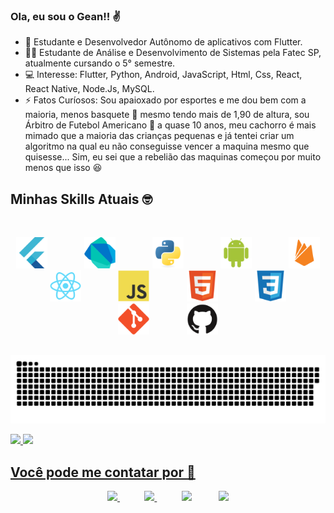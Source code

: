 ### Ola, eu sou o Gean!! ✌️

- 📲 Estudante e Desenvolvedor Autônomo de aplicativos com Flutter.
- 👨‍🎓 Estudante de Análise e Desenvolvimento de Sistemas pela Fatec SP, atualmente cursando o 5° semestre.
- 💻 Interesse: Flutter, Python, Android, JavaScript, Html, Css, React, React Native, Node.Js, MySQL.
- ⚡ Fatos Curíosos: Sou apaioxado por esportes e me dou bem com a maioria, menos basquete 🏀 mesmo tendo mais de 1,90 de altura, sou Árbitro de Futebol Americano 🏈 a quase 10 anos, meu cachorro é mais mimado que a maioria das crianças pequenas e já tentei criar um algoritmo na qual eu não conseguisse vencer a maquina mesmo que quisesse... Sim, eu sei que a rebelião das maquinas começou por muito menos que isso 😆


## Minhas Skills Atuais :nerd_face:
</br>
<p align="center">
  <img height="50" src="https://raw.githubusercontent.com/devicons/devicon/master/icons/flutter/flutter-original.svg">
  &nbsp;&nbsp;&nbsp;&nbsp;&nbsp;&nbsp;&nbsp;&nbsp;&nbsp;&nbsp;&nbsp;&nbsp;&nbsp;
  <img height="50" src="https://raw.githubusercontent.com/devicons/devicon/master/icons/dart/dart-original.svg">
  &nbsp;&nbsp;&nbsp;&nbsp;&nbsp;&nbsp;&nbsp;&nbsp;&nbsp;&nbsp;&nbsp;&nbsp;&nbsp;
  <img height="50" src="https://raw.githubusercontent.com/devicons/devicon/master/icons/python/python-original.svg">
  &nbsp;&nbsp;&nbsp;&nbsp;&nbsp;&nbsp;&nbsp;&nbsp;&nbsp;&nbsp;&nbsp;&nbsp;&nbsp;
  <img height="50" src="https://raw.githubusercontent.com/devicons/devicon/master/icons/android/android-original.svg">
  &nbsp;&nbsp;&nbsp;&nbsp;&nbsp;&nbsp;&nbsp;&nbsp;&nbsp;&nbsp;&nbsp;&nbsp;&nbsp;
  <img height="50" src="https://raw.githubusercontent.com/devicons/devicon/master/icons/firebase/firebase-plain.svg">
  &nbsp;&nbsp;&nbsp;&nbsp;&nbsp;&nbsp;&nbsp;&nbsp;&nbsp;&nbsp;&nbsp;&nbsp;&nbsp;
  <img height="50" src="https://raw.githubusercontent.com/devicons/devicon/master/icons/react/react-original.svg">
  &nbsp;&nbsp;&nbsp;&nbsp;&nbsp;&nbsp;&nbsp;&nbsp;&nbsp;&nbsp;&nbsp;&nbsp;&nbsp;
  <img height="50" src="https://raw.githubusercontent.com/devicons/devicon/master/icons/javascript/javascript-original.svg">
  &nbsp;&nbsp;&nbsp;&nbsp;&nbsp;&nbsp;&nbsp;&nbsp;&nbsp;&nbsp;&nbsp;&nbsp;&nbsp;
  <img height="50" src="https://raw.githubusercontent.com/devicons/devicon/master/icons/html5/html5-original.svg">
  &nbsp;&nbsp;&nbsp;&nbsp;&nbsp;&nbsp;&nbsp;&nbsp;&nbsp;&nbsp;&nbsp;&nbsp;&nbsp;
  <img height="50" src="https://raw.githubusercontent.com/devicons/devicon/master/icons/css3/css3-original.svg">
  &nbsp;&nbsp;&nbsp;&nbsp;&nbsp;&nbsp;&nbsp;&nbsp;&nbsp;&nbsp;&nbsp;&nbsp;&nbsp;
  <img height="50" src="https://raw.githubusercontent.com/devicons/devicon/master/icons/git/git-original.svg">
  &nbsp;&nbsp;&nbsp;&nbsp;&nbsp;&nbsp;&nbsp;&nbsp;&nbsp;&nbsp;&nbsp;&nbsp;&nbsp;
  <img height="50" src="https://raw.githubusercontent.com/devicons/devicon/master/icons/github/github-original.svg">
</p>

##
 
<div> 

  ![Snake animation](https://github.com/geanmartinssilva/geanmartinssilva/blob/output/github-contribution-grid-snake.svg)
 
</div>

<div>
  <a href="https://github.com/geanmartinssilva">
  <img height="180em" src="https://github-readme-stats.vercel.app/api?username=geanmartinssilva&show_icons=true&theme=dark&include_all_commits=true&count_private=true"/>
  <img height="180em" src="https://github-readme-stats.vercel.app/api/top-langs/?username=geanmartinssilva&layout=compact&langs_count=7&theme=dark"/>
</div>
  
## Você pode me contatar por :iphone:

<p align="center">
  <a href="https://www.linkedin.com/in/gean-martins-silva">
    <img src="https://img.shields.io/badge/linkedin-%230077B5.svg?&style=for-the-badge&logo=linkedin&logoColor=white&link=mailto:https://www.linkedin.com/in/gean-martins-silva/">
  </a>
  &nbsp;&nbsp;&nbsp;&nbsp;&nbsp;&nbsp;&nbsp;&nbsp;&nbsp;
  <a href="https://github.com/GeanMartinsSilva">
    <img  src="https://img.shields.io/badge/github-%23100000.svg?&style=for-the-badge&logo=github&logoColor=white&link=mailto:https://github.com/GeanMartinsSilva">
  </a>
  &nbsp;&nbsp;&nbsp;&nbsp;&nbsp;&nbsp;&nbsp;&nbsp;&nbsp;
  <a href="https://t.me/GeanMartinsSilva" target="_blank">
    <img src="https://img.shields.io/badge/Telegram-2CA5E0?style=for-the-badge&logo=telegram&logoColor=white" target="_blank"></a>
  &nbsp;&nbsp;&nbsp;&nbsp;&nbsp;&nbsp;&nbsp;&nbsp;&nbsp;
  <a href="mailto:gemartins.silva@gmail.com">
    <img src="https://img.shields.io/badge/gmail-D14836?&style=for-the-badge&logo=gmail&logoColor=white&link=mailto:gemartins.silva@gmail.com">
  </a>
</p>


<!--
**GeanMartinsSilva/GeanMartinsSilva** is a ✨ _special_ ✨ repository because its `README.md` (this file) appears on your GitHub profile.

Here are some ideas to get you started:

- 🔭 I’m currently working on ...
- 🌱 I’m currently learning ...
- 👯 I’m looking to collaborate on ...
- 🤔 I’m looking for help with ...
- 💬 Ask me about ...
- 📫 How to reach me: ...
- 😄 Pronouns: ...
- ⚡ Fun fact: ...
-->

